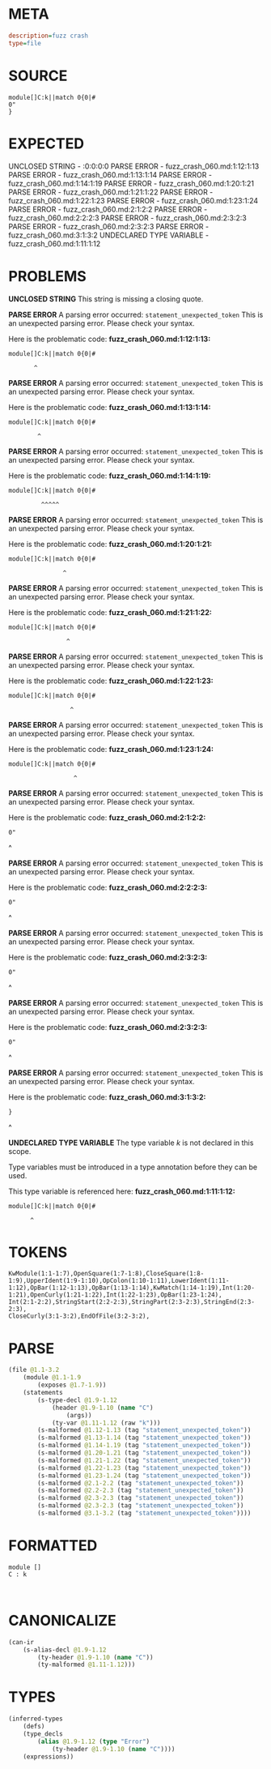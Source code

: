 # META
~~~ini
description=fuzz crash
type=file
~~~
# SOURCE
~~~roc
module[]C:k||match 0{0|#
0"
}
~~~
# EXPECTED
UNCLOSED STRING - :0:0:0:0
PARSE ERROR - fuzz_crash_060.md:1:12:1:13
PARSE ERROR - fuzz_crash_060.md:1:13:1:14
PARSE ERROR - fuzz_crash_060.md:1:14:1:19
PARSE ERROR - fuzz_crash_060.md:1:20:1:21
PARSE ERROR - fuzz_crash_060.md:1:21:1:22
PARSE ERROR - fuzz_crash_060.md:1:22:1:23
PARSE ERROR - fuzz_crash_060.md:1:23:1:24
PARSE ERROR - fuzz_crash_060.md:2:1:2:2
PARSE ERROR - fuzz_crash_060.md:2:2:2:3
PARSE ERROR - fuzz_crash_060.md:2:3:2:3
PARSE ERROR - fuzz_crash_060.md:2:3:2:3
PARSE ERROR - fuzz_crash_060.md:3:1:3:2
UNDECLARED TYPE VARIABLE - fuzz_crash_060.md:1:11:1:12
# PROBLEMS
**UNCLOSED STRING**
This string is missing a closing quote.

**PARSE ERROR**
A parsing error occurred: `statement_unexpected_token`
This is an unexpected parsing error. Please check your syntax.

Here is the problematic code:
**fuzz_crash_060.md:1:12:1:13:**
```roc
module[]C:k||match 0{0|#
```
           ^


**PARSE ERROR**
A parsing error occurred: `statement_unexpected_token`
This is an unexpected parsing error. Please check your syntax.

Here is the problematic code:
**fuzz_crash_060.md:1:13:1:14:**
```roc
module[]C:k||match 0{0|#
```
            ^


**PARSE ERROR**
A parsing error occurred: `statement_unexpected_token`
This is an unexpected parsing error. Please check your syntax.

Here is the problematic code:
**fuzz_crash_060.md:1:14:1:19:**
```roc
module[]C:k||match 0{0|#
```
             ^^^^^


**PARSE ERROR**
A parsing error occurred: `statement_unexpected_token`
This is an unexpected parsing error. Please check your syntax.

Here is the problematic code:
**fuzz_crash_060.md:1:20:1:21:**
```roc
module[]C:k||match 0{0|#
```
                   ^


**PARSE ERROR**
A parsing error occurred: `statement_unexpected_token`
This is an unexpected parsing error. Please check your syntax.

Here is the problematic code:
**fuzz_crash_060.md:1:21:1:22:**
```roc
module[]C:k||match 0{0|#
```
                    ^


**PARSE ERROR**
A parsing error occurred: `statement_unexpected_token`
This is an unexpected parsing error. Please check your syntax.

Here is the problematic code:
**fuzz_crash_060.md:1:22:1:23:**
```roc
module[]C:k||match 0{0|#
```
                     ^


**PARSE ERROR**
A parsing error occurred: `statement_unexpected_token`
This is an unexpected parsing error. Please check your syntax.

Here is the problematic code:
**fuzz_crash_060.md:1:23:1:24:**
```roc
module[]C:k||match 0{0|#
```
                      ^


**PARSE ERROR**
A parsing error occurred: `statement_unexpected_token`
This is an unexpected parsing error. Please check your syntax.

Here is the problematic code:
**fuzz_crash_060.md:2:1:2:2:**
```roc
0"
```
^


**PARSE ERROR**
A parsing error occurred: `statement_unexpected_token`
This is an unexpected parsing error. Please check your syntax.

Here is the problematic code:
**fuzz_crash_060.md:2:2:2:3:**
```roc
0"
```
 ^


**PARSE ERROR**
A parsing error occurred: `statement_unexpected_token`
This is an unexpected parsing error. Please check your syntax.

Here is the problematic code:
**fuzz_crash_060.md:2:3:2:3:**
```roc
0"
```
  ^


**PARSE ERROR**
A parsing error occurred: `statement_unexpected_token`
This is an unexpected parsing error. Please check your syntax.

Here is the problematic code:
**fuzz_crash_060.md:2:3:2:3:**
```roc
0"
```
  ^


**PARSE ERROR**
A parsing error occurred: `statement_unexpected_token`
This is an unexpected parsing error. Please check your syntax.

Here is the problematic code:
**fuzz_crash_060.md:3:1:3:2:**
```roc
}
```
^


**UNDECLARED TYPE VARIABLE**
The type variable _k_ is not declared in this scope.

Type variables must be introduced in a type annotation before they can be used.

This type variable is referenced here:
**fuzz_crash_060.md:1:11:1:12:**
```roc
module[]C:k||match 0{0|#
```
          ^


# TOKENS
~~~zig
KwModule(1:1-1:7),OpenSquare(1:7-1:8),CloseSquare(1:8-1:9),UpperIdent(1:9-1:10),OpColon(1:10-1:11),LowerIdent(1:11-1:12),OpBar(1:12-1:13),OpBar(1:13-1:14),KwMatch(1:14-1:19),Int(1:20-1:21),OpenCurly(1:21-1:22),Int(1:22-1:23),OpBar(1:23-1:24),
Int(2:1-2:2),StringStart(2:2-2:3),StringPart(2:3-2:3),StringEnd(2:3-2:3),
CloseCurly(3:1-3:2),EndOfFile(3:2-3:2),
~~~
# PARSE
~~~clojure
(file @1.1-3.2
	(module @1.1-1.9
		(exposes @1.7-1.9))
	(statements
		(s-type-decl @1.9-1.12
			(header @1.9-1.10 (name "C")
				(args))
			(ty-var @1.11-1.12 (raw "k")))
		(s-malformed @1.12-1.13 (tag "statement_unexpected_token"))
		(s-malformed @1.13-1.14 (tag "statement_unexpected_token"))
		(s-malformed @1.14-1.19 (tag "statement_unexpected_token"))
		(s-malformed @1.20-1.21 (tag "statement_unexpected_token"))
		(s-malformed @1.21-1.22 (tag "statement_unexpected_token"))
		(s-malformed @1.22-1.23 (tag "statement_unexpected_token"))
		(s-malformed @1.23-1.24 (tag "statement_unexpected_token"))
		(s-malformed @2.1-2.2 (tag "statement_unexpected_token"))
		(s-malformed @2.2-2.3 (tag "statement_unexpected_token"))
		(s-malformed @2.3-2.3 (tag "statement_unexpected_token"))
		(s-malformed @2.3-2.3 (tag "statement_unexpected_token"))
		(s-malformed @3.1-3.2 (tag "statement_unexpected_token"))))
~~~
# FORMATTED
~~~roc
module []
C : k



~~~
# CANONICALIZE
~~~clojure
(can-ir
	(s-alias-decl @1.9-1.12
		(ty-header @1.9-1.10 (name "C"))
		(ty-malformed @1.11-1.12)))
~~~
# TYPES
~~~clojure
(inferred-types
	(defs)
	(type_decls
		(alias @1.9-1.12 (type "Error")
			(ty-header @1.9-1.10 (name "C"))))
	(expressions))
~~~
